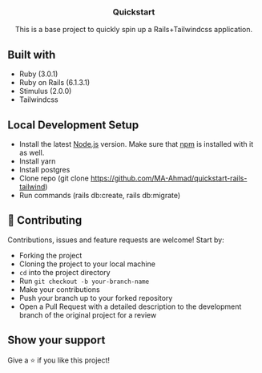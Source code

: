 <h3 align="center">Quickstart</h3>
<p align="center">This is a base project to quickly spin up a Rails+Tailwindcss application.</p>

## Built with

- Ruby (3.0.1)
- Ruby on Rails (6.1.3.1)
- Stimulus (2.0.0)
- Tailwindcss

## Local Development Setup
- Install the latest [Node.js](https://nodejs.org) version. Make sure that [npm](https://www.npmjs.com/) is installed with it as well.
- Install yarn
- Install postgres
- Clone repo (git clone https://github.com/MA-Ahmad/quickstart-rails-tailwind)
- Run commands (rails db:create, rails db:migrate)

## 🤝 Contributing

Contributions, issues and feature requests are welcome! Start by:

- Forking the project
- Cloning the project to your local machine
- `cd` into the project directory
- Run `git checkout -b your-branch-name`
- Make your contributions
- Push your branch up to your forked repository
- Open a Pull Request with a detailed description to the development branch of the original project for a review

## Show your support

Give a ⭐️ if you like this project!
